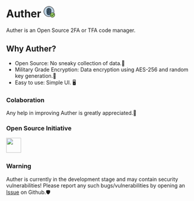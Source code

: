 # Auther <img src="https://github.com/Arduino3128/Auther/raw/main/assets/images/Logo.png" width="30" height="30">
Auther is an Open Source 2FA or TFA code manager.

## Why Auther?  
* Open Source: No sneaky collection of data.🚫  
* Military Grade Encryption: Data encryption using AES-256 and random key generation.🔐  
* Easy to use: Simple UI. 🖥️
  
### Colaboration  
Any help in improving Auther is greatly appreciated.👋   
  
### Open Source Initiative  
   <img src="https://opensource.org/files/osi_keyhole_300X300_90ppi_0.png" height="40" width="40">
  
### Warning  
Auther is currently in the development stage and may contain security vulnerabilities! Please report any such bugs/vulnerabilities by opening an [Issue](https://github.com/Arduino3128/Auther/issues) on Github.🛡️
